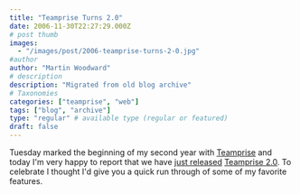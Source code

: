 ```yaml
---
title: "Teamprise Turns 2.0"
date: 2006-11-30T22:27:29.000Z
# post thumb
images:
  - "/images/post/2006-teamprise-turns-2-0.jpg"
#author
author: "Martin Woodward"
# description
description: "Migrated from old blog archive"
# Taxonomies
categories: ["teamprise", "web"]
tags: ["blog", "archive"]
type: "regular" # available type (regular or featured)
draft: false
---
```


Tuesday marked the beginning of my second year with [Teamprise](http://www.teamprise.com/) and today I'm very happy to report that we have [just released](http://www.teamprise.com/news/2006/11/teamprise_20_now_available.html) [Teamprise 2.0](http://www.teamprise.com/). To celebrate I thought I'd give you a quick run through of some of my favorite features.
